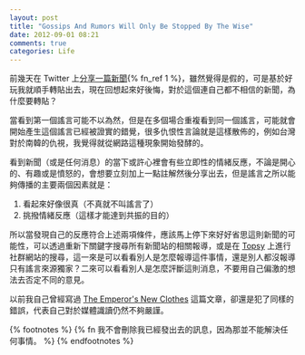 ```yaml
---
layout: post
title: "Gossips And Rumors Will Only Be Stopped By The Wise"
date: 2012-09-01 08:21
comments: true
categories: Life
---
```

前幾天在 Twitter 上[分享一篇新聞][twitter-tweet]{% fn_ref 1 %}，雖然覺得是假的，可是基於好玩我就順手轉貼出去，現在回想起來好後悔，對於這個連自己都不相信的新聞，為什麼要轉貼？

[twitter-tweet]: https://twitter.com/ChingHanHo/status/240756802273304576

當看到第一個謠言可能不以為然，但是在多個場合重複看到同一個謠言，可能就會開始產生這個謠言已經被證實的錯覺，很多仇恨性言論就是這樣散佈的，例如台灣對於南韓的仇視，我覺得就從網路這種現象開始發酵的。

看到新聞（或是任何消息）的當下或許心裡會有些立即性的情緒反應，不論是開心的、有趣或是憤怒的，會想要立刻加上一點註解然後分享出去，但是謠言之所以能夠傳播的主要兩個因素就是：

1. 看起來好像很真（不真就不叫謠言了）
2. 挑撥情緒反應（這樣才能達到共振的目的）

所以當發現自己的反應符合上述兩項條件，應該馬上停下來好好省思這則新聞的可能性，可以透過重新下關鍵字搜尋所有新聞站的相關報導，或是在 [Topsy][topsy] 上進行社群網站的搜尋，這一來是可以看看別人是怎麼報導這件事情，還是別人都沒報導只有謠言來源獨家？二來可以看看別人是怎麼評斷這則消息，不要用自己偏激的想法去否定不同的意見。

[topsy]: http://topsy.com/

 以前我自己曾經寫過 [The Emperor's New Clothes][keiserens-nye-klaeder] 這篇文章，卻還是犯了同樣的錯誤，代表自己對於媒體識讀仍然不夠嚴謹。

[keiserens-nye-klaeder]: ../keiserens-nye-klaeder

{% footnotes %}
{% fn 我不會刪除我已經發出去的訊息，因為那並不能解決任何事情。 %}
{% endfootnotes %}
